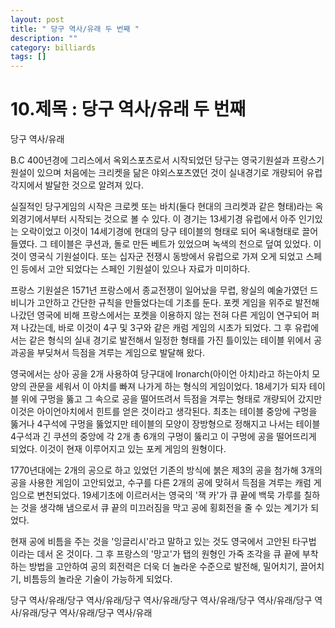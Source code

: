 ```yaml
---
layout: post
title: " 당구 역사/유래 두 번째 "
description: ""
category: billiards
tags: []
---
```



# 10.제목 : 당구 역사/유래 두 번째

당구 역사/유래

 

B.C 400년경에 그리스에서 옥외스포츠로서 시작되었던 당구는 영국기원설과 프랑스기원설이 있으며 처음에는 크리켓을 닮은 야외스포츠였던 것이 실내경기로 개량되어 유럽각지에서 발달한 것으로 알려져 있다.

실질적인 당구게임의 시작은 크로켓 또는 바치(둘다 현대의 크리켓과 같은 형태)라는 옥외경기에서부터 시작되는 것으로 볼 수 있다. 
이 경기는 13세기경 유럽에서 아주 인기있는 오락이었고 이것이 14세기경에 현대의 당구 테이블의 형태로 되어 옥내형태로 끌어 들였다. 
그 테이블은 쿠션과, 돌로 만든 베트가 있었으며 녹색의 천으로 덮여 있었다. 
이 것이 영국식 기원설이다. 
또는 십자군 전쟁시 동방에서 유럽으로 가져 오게 되었고 스페인 등에서 고안 되었다는 스페인 기원설이 있으나 자료가 미미하다. 

프랑스 기원설은 1571년 프랑스에서 종교전쟁이 일어났을 무렵, 왕실의 예술가였던 드비니가 고안하고 간단한 규칙을 만들었다는데 기초를 둔다. 
포켓 게임을 위주로 발전해 나갔던 영국에 비해 프랑스에서는 포켓을 이용하지 않는 전혀 다른 게임이 연구되어 퍼져 나갔는데, 바로 이것이 4구 및 3구와 같은 캐럼 게임의 시초가 되었다. 
그 후 유럽에서는 같은 형식의 실내 경기로 발전해서 일정한 형태를 가진 틀이있는 테이블 위에서 공과공을 부딪쳐서 득점을 겨루는 게임으로 발달해 왔다. 

영국에서는 상아 공을 2개 사용하여 당구대에 Ironarch(아이언 아치)라고 하는아치 모양의 관문을 세워서 이 아치를 빠져 나가게 하는 형식의 게임이었다. 
18세기가 되자 테이블 위에 구멍을 뚫고 그 속으로 공을 떨어뜨려서 득점을 겨루는 형태로 개량되어 갔지만 이것은 아이언아치에서 힌트를 얻은 것이라고 생각된다. 
최초는 테이블 중앙에 구멍을 뚫거나 4구석에 구멍을 뚫었지만 테이블의 모양이 장방형으로 정해지고 나서는 테이블 4구석과 긴 쿠션의 중앙에 각 2개 총 6개의 구멍이 뚫리고 이 구멍에 공을 떨어뜨리게 되었다. 
이것이 현재 이루어지고 있는 포케 게임의 원형이다. 

1770년대에는 2개의 공으로 하고 있었던 기존의 방식에 붉은 제3의 공을 첨가해 3개의 공을 사용한 게임이 고안되었고, 수구를 다른 2개의 공에 맞혀서 득점을 겨루는 캐럼 게임으로 변천되었다. 
19세기초에 이르러서는 영국의 '잭 카'가 큐 끝에 백묵 가루를 칠하는 것을 생각해 냄으로서 큐 끝의 미끄러짐을 막고 공에 횡회전을 줄 수 있는 계기가 되었다. 

현재 공에 비틈을 주는 것을 '잉글리시'라고 말하고 있는 것도 영국에서 고안된 타구법 이라는 데서 온 것이다. 
그 후 프랑스의 '망고'가 탭의 원형인 가죽 조각을 큐 끝에 부착하는 방법을 고안하여 공의 회전력은 더욱 더 놀라운 수준으로 발전해, 밀어치기, 끌어치기, 비틈등의 놀라운 기술이 가능하게 되었다. 

 

당구 역사/유래/당구 역사/유래/당구 역사/유래/당구 역사/유래/당구 역사/유래/당구 역사/유래/당구 역사/유래/당구 역사/유래